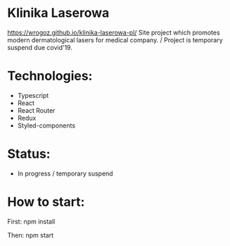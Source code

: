 # Klinika Laserowa  
https://wrogoz.github.io/klinika-laserowa-pl/
Site project which promotes modern dermatological lasers for medical company. / Project is temporary suspend  due covid'19.

# Technologies:
- Typescript
- React
- React Router
- Redux
- Styled-components

# Status:

- In progress / temporary suspend

# How to start:
First:
npm install

Then:
npm start



